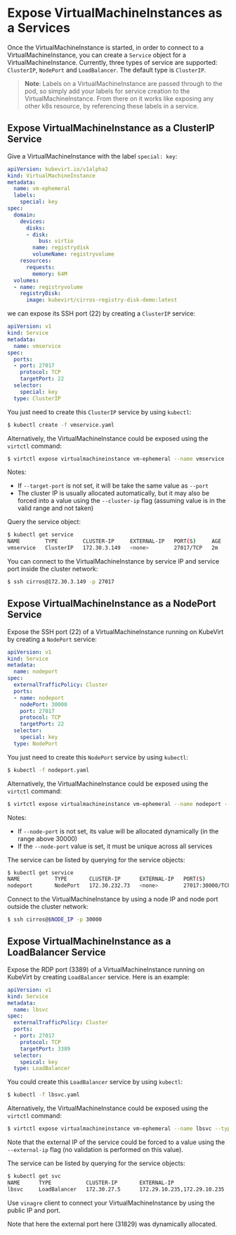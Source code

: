 # Expose VirtualMachineInstances as a Services

Once the VirtualMachineInstance is started, in order to connect to a VirtualMachineInstance,
you can create a `Service` object for a VirtualMachineInstance. Currently, three types
of service are supported: `ClusterIP`, `NodePort` and `LoadBalancer`. The
default type is `ClusterIP`.

> **Note**: Labels on a VirtualMachineInstance are passed through to the pod, so simply
> add your labels for service creation to the VirtualMachineInstance. From there on it works like
> exposing any other k8s resource, by referencing these labels in a service.

## Expose VirtualMachineInstance as a ClusterIP Service

Give a VirtualMachineInstance with the label `special: key`:

```yaml
apiVersion: kubevirt.io/v1alpha2
kind: VirtualMachineInstance
metadata:
  name: vm-ephemeral
  labels:
    special: key
spec:
  domain:
    devices:
      disks:
      - disk:
          bus: virtio
        name: registrydisk
        volumeName: registryvolume
    resources:
      requests:
        memory: 64M
  volumes:
  - name: registryvolume
    registryDisk:
      image: kubevirt/cirros-registry-disk-demo:latest
```

we can expose its SSH port (22) by creating a `ClusterIP` service:

```yaml
apiVersion: v1
kind: Service
metadata:
  name: vmservice
spec:
  ports:
  - port: 27017
    protocol: TCP
    targetPort: 22
  selector:
    special: key
  type: ClusterIP
```

You just need to create this `ClusterIP` service by using `kubectl`:

```bash
$ kubectl create -f vmservice.yaml
```

Alternatively, the VirtualMachineInstance could be exposed using the `virtctl` command:


```bash
$ virtctl expose virtualmachineinstance vm-ephemeral --name vmservice --port 27017 --target-port 22
```

Notes:
* If `--target-port` is not set, it will be take the same value as `--port`
* The cluster IP is usually allocated automatically, but it may also be forced into a value using the `--cluster-ip` flag (assuming value is in the valid range and not taken)

Query the service object:

```bash
$ kubectl get service
NAME        TYPE        CLUSTER-IP     EXTERNAL-IP   PORT(S)     AGE
vmservice   ClusterIP   172.30.3.149   <none>        27017/TCP   2m
```

You can connect to the VirtualMachineInstance by service IP and service port inside the cluster network:

```bash
$ ssh cirros@172.30.3.149 -p 27017
```

## Expose VirtualMachineInstance as a NodePort Service

Expose the SSH port (22) of a VirtualMachineInstance running on KubeVirt by creating a
`NodePort` service:

```yaml
apiVersion: v1
kind: Service
metadata:
  name: nodeport
spec:
  externalTrafficPolicy: Cluster
  ports:
  - name: nodeport
    nodePort: 30000
    port: 27017
    protocol: TCP
    targetPort: 22
  selector:
    special: key
  type: NodePort
```

You just need to create this `NodePort` service by using `kubectl`:

```bash
$ kubectl -f nodeport.yaml
```

Alternatively, the VirtualMachineInstance could be exposed using the `virtctl` command:

```bash
$ virtctl expose virtualmachineinstance vm-ephemeral --name nodeport --type NodePort --port 27017 --target-port 22 --node-port 30000
```

Notes:
* If `--node-port` is not set, its value will be allocated dynamically (in the range above 30000)
* If the `--node-port` value is set, it must be unique across all services

The service can be listed by querying for the service objects:

```bash
$ kubectl get service
NAME           TYPE       CLUSTER-IP      EXTERNAL-IP   PORT(S)           AGE
nodeport       NodePort   172.30.232.73   <none>        27017:30000/TCP   5m
```

Connect to the VirtualMachineInstance by using a node IP and node port outside the
cluster network:

```bash
$ ssh cirros@$NODE_IP -p 30000
```

## Expose VirtualMachineInstance as a LoadBalancer Service

Expose the RDP port (3389) of a VirtualMachineInstance running on KubeVirt by creating
`LoadBalancer` service. Here is an example:

```yaml
apiVersion: v1
kind: Service
metadata:
  name: lbsvc
spec:
  externalTrafficPolicy: Cluster
  ports:
  - port: 27017
    protocol: TCP
    targetPort: 3389
  selector:
    speical: key
  type: LoadBalancer
```

You could create this `LoadBalancer` service by using `kubectl`:

```bash
$ kubectl -f lbsvc.yaml
```

Alternatively, the VirtualMachineInstance could be exposed using the `virtctl` command:

```bash
$ virtctl expose virtualmachineinstance vm-ephemeral --name lbsvc --type LoadBalancer --port 27017 --target-port 3389
```

Note that the external IP of the service could be forced to a value using the `--external-ip` flag (no validation is performed on this value).

The service can be listed by querying for the service objects:

```bash
$ kubectl get svc
NAME      TYPE           CLUSTER-IP       EXTERNAL-IP                   PORT(S)           AGE
lbsvc     LoadBalancer   172.30.27.5      172.29.10.235,172.29.10.235   27017:31829/TCP   5s
```

Use `vinagre` client to connect your VirtualMachineInstance by using the public IP and
port. 

Note that here the external port here (31829) was dynamically allocated.

